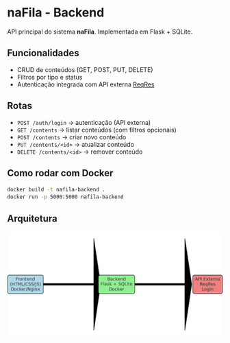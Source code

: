 # naFila - Backend

API principal do sistema **naFila**. Implementada em Flask + SQLite.

## Funcionalidades
- CRUD de conteúdos (GET, POST, PUT, DELETE)
- Filtros por tipo e status
- Autenticação integrada com API externa [ReqRes](https://reqres.in/)

## Rotas
- `POST /auth/login` → autenticação (API externa)
- `GET /contents` → listar conteúdos (com filtros opcionais)
- `POST /contents` → criar novo conteúdo
- `PUT /contents/<id>` → atualizar conteúdo
- `DELETE /contents/<id>` → remover conteúdo

## Como rodar com Docker
```bash
docker build -t nafila-backend .
docker run -p 5000:5000 nafila-backend
```

## Arquitetura
![Fluxo](docs/fluxo.png)
